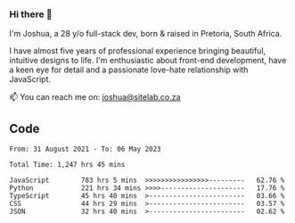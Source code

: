 ### Hi there 👋

I'm Joshua, a 28 y/o full-stack dev, born & raised in Pretoria, South Africa. 

I have almost five years of professional experience bringing beautiful, intuitive designs to life. I'm enthusiastic about front-end development, have a keen eye for detail and a passionate love-hate relationship with JavaScript.

📫 You can reach me on: joshua@sitelab.co.za

## **Code**

<!--START_SECTION:waka-->

```text
From: 31 August 2021 - To: 06 May 2023

Total Time: 1,247 hrs 45 mins

JavaScript        783 hrs 5 mins  >>>>>>>>>>>>>>>>---------   62.76 %
Python            221 hrs 34 mins >>>>---------------------   17.76 %
TypeScript        45 hrs 40 mins  >------------------------   03.66 %
CSS               44 hrs 29 mins  >------------------------   03.57 %
JSON              32 hrs 40 mins  >------------------------   02.62 %
```

<!--END_SECTION:waka-->

